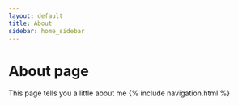```yaml
---
layout: default
title: About
sidebar: home_sidebar
---
```

# About page
This page tells you a little about me
{% include navigation.html %}

